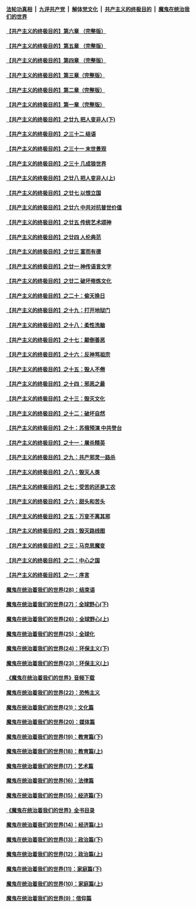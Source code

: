 ####  [法轮功真相](../../../../basic/blob/master/README.md?t=05080231) &nbsp;|&nbsp; [九评共产党](../../../../9ping.md/blob/master/README.md?t=05080231) &nbsp;|&nbsp; [解体党文化](../../../../jtdwh.md/blob/master/README.md?t=05080231)  &nbsp;|&nbsp; [共产主义的终极目的](../../../../gczydzjmd.md/blob/master/README.md?t=05080231) &nbsp;|&nbsp; [魔鬼在统治我们的世界](../../../../mgztzwmdsj.md/blob/master/README.md?t=05080231) 

#### [【共产主义的终极目的】第六章 （完整版）](../pages/nsc422/n11428913.md?t=05080231) 

#### [【共产主义的终极目的】第五章 （完整版）](../pages/nsc422/n11428912.md?t=05080231) 

#### [【共产主义的终极目的】第四章 （完整版）](../pages/nsc422/n11428907.md?t=05080231) 

#### [【共产主义的终极目的】第三章（完整版）](../pages/nsc422/n11428848.md?t=05080231) 

#### [【共产主义的终极目的】第二章（完整版）](../pages/nsc422/n11428831.md?t=05080231) 

#### [【共产主义的终极目的】第一章（完整版）](../pages/nsc422/n11417651.md?t=05080231) 

#### [【共产主义的终极目的】之廿九 把人变非人(下)](../pages/nsc422/n11344140.md?t=05080231) 

#### [【共产主义的终极目的】之三十二 结语](../pages/nsc422/n11360535.md?t=05080231) 

#### [【共产主义的终极目的】之三十一 末世景观](../pages/nsc422/n11351129.md?t=05080231) 

#### [【共产主义的终极目的】之三十 几成狼世界](../pages/nsc422/n11348280.md?t=05080231) 

#### [【共产主义的终极目的】之廿八 把人变非人(上)](../pages/nsc422/n11340492.md?t=05080231) 

#### [【共产主义的终极目的】之廿七 以恨立国](../pages/nsc422/n11336944.md?t=05080231) 

#### [【共产主义的终极目的】之廿六 中共对抗普世价值](../pages/nsc422/n11324785.md?t=05080231) 

#### [【共产主义的终极目的】之廿五 传统艺术颂神](../pages/nsc422/n11296396.md?t=05080231) 

#### [【共产主义的终极目的】之廿四 人伦典范](../pages/nsc422/n11296397.md?t=05080231) 

#### [【共产主义的终极目的】之廿三 富而有德](../pages/nsc422/n11283598.md?t=05080231) 

#### [【共产主义的终极目的】之廿一 神传语言文字](../pages/nsc422/n11263265.md?t=05080231) 

#### [【共产主义的终极目的】之廿二 破坏修炼文化](../pages/nsc422/n11245728.md?t=05080231) 

#### [【共产主义的终极目的】之二十：偷天换日](../pages/nsc422/n11238846.md?t=05080231) 

#### [【共产主义的终极目的】之十九：打开地狱门](../pages/nsc422/n11206376.md?t=05080231) 

#### [【共产主义的终极目的】之十八：柔性洗脑](../pages/nsc422/n11199994.md?t=05080231) 

#### [【共产主义的终极目的】之十七：颠倒善恶](../pages/nsc422/n11179782.md?t=05080231) 

#### [【共产主义的终极目的】之十六：反神骂祖宗](../pages/nsc422/n11166798.md?t=05080231) 

#### [【共产主义的终极目的】之十五：毁人不倦](../pages/nsc422/n11166792.md?t=05080231) 

#### [【共产主义的终极目的】之十四：邪恶之最](../pages/nsc422/n11150249.md?t=05080231) 

#### [【共产主义的终极目的】之十三：毁灭文化](../pages/nsc422/n11135227.md?t=05080231) 

#### [【共产主义的终极目的】之十二：破坏自然](../pages/nsc422/n11135214.md?t=05080231) 

#### [【共产主义的终极目的】之十：苏俄预演 中共登台](../pages/nsc422/n11118424.md?t=05080231) 

#### [【共产主义的终极目的】之十一：屠杀精英](../pages/nsc422/n11118442.md?t=05080231) 

#### [【共产主义的终极目的】之九：共产邪灵一路杀](../pages/nsc422/n11114139.md?t=05080231) 

#### [【共产主义的终极目的】之八：毁灭人类](../pages/nsc422/n11108503.md?t=05080231) 

#### [【共产主义的终极目的】之七：受苦的还是工农](../pages/nsc422/n11101809.md?t=05080231) 

#### [【共产主义的终极目的】之六：甜头和苦头](../pages/nsc422/n11096971.md?t=05080231) 

#### [【共产主义的终极目的】之五：万变不离其邪](../pages/nsc422/n11091285.md?t=05080231) 

#### [【共产主义的终极目的】之四：毁灭路线图](../pages/nsc422/n11086284.md?t=05080231) 

#### [【共产主义的终极目的】之三：马克思魔变](../pages/nsc422/n11061941.md?t=05080231) 

#### [【共产主义的终极目的】之二：中心之国](../pages/nsc422/n11047728.md?t=05080231) 

#### [【共产主义的终极目的】之一：序言](../pages/nsc422/n11086077.md?t=05080231) 

#### [魔鬼在统治着我们的世界(28)：结束语](../pages/nsc422/n10936246.md?t=05080231) 

#### [魔鬼在统治着我们的世界(27)：全球野心(下)](../pages/nsc422/n10928319.md?t=05080231) 

#### [魔鬼在统治着我们的世界(26)：全球野心(上)](../pages/nsc422/n10900318.md?t=05080231) 

#### [魔鬼在统治着我们的世界(25)：全球化](../pages/nsc422/n10788205.md?t=05080231) 

#### [魔鬼在统治着我们的世界(24)：环保主义(下)](../pages/nsc422/n10695307.md?t=05080231) 

#### [魔鬼在统治着我们的世界(23)：环保主义(上)](../pages/nsc422/n10688613.md?t=05080231) 

#### [《魔鬼在统治着我们的世界》音频下载](../pages/nsc422/n10635553.md?t=05080231) 

#### [魔鬼在统治着我们的世界(22)：恐怖主义](../pages/nsc422/n10614727.md?t=05080231) 

#### [魔鬼在统治着我们的世界(21)：文化篇](../pages/nsc422/n10597706.md?t=05080231) 

#### [魔鬼在统治着我们的世界(20)：媒体篇](../pages/nsc422/n10586579.md?t=05080231) 

#### [魔鬼在统治着我们的世界(19)：教育篇(下)](../pages/nsc422/n10564808.md?t=05080231) 

#### [魔鬼在统治着我们的世界(18)：教育篇(上)](../pages/nsc422/n10526970.md?t=05080231) 

#### [魔鬼在统治着我们的世界(17)：艺术篇](../pages/nsc422/n10499093.md?t=05080231) 

#### [魔鬼在统治着我们的世界(16)：法律篇](../pages/nsc422/n10485969.md?t=05080231) 

#### [魔鬼在统治着我们的世界(15)：经济篇(下)](../pages/nsc422/n10469975.md?t=05080231) 

#### [《魔鬼在统治着我们的世界》全书目录](../pages/nsc422/n10464261.md?t=05080231) 

#### [魔鬼在统治着我们的世界(14)：经济篇(上)](../pages/nsc422/n10457370.md?t=05080231) 

#### [魔鬼在统治着我们的世界(13)：政治篇(下)](../pages/nsc422/n10448270.md?t=05080231) 

#### [魔鬼在统治着我们的世界(12)：政治篇(上)](../pages/nsc422/n10444576.md?t=05080231) 

#### [魔鬼在统治着我们的世界(11)：家庭篇(下)](../pages/nsc422/n10440961.md?t=05080231) 

#### [魔鬼在统治着我们的世界(10)：家庭篇(上)](../pages/nsc422/n10435448.md?t=05080231) 

#### [魔鬼在统治着我们的世界(9)：信仰篇](../pages/nsc422/n10432159.md?t=05080231) 

